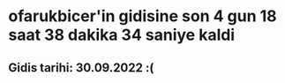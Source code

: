 # ofarukbicer'in gidisine son 4 gun 18 saat 38 dakika 34 saniye kaldi

## Gidis tarihi: 30.09.2022 :(
